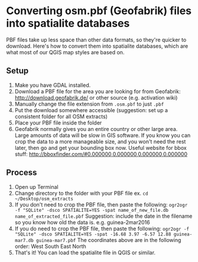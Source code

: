 Converting osm.pbf (Geofabrik) files into spatialite databases
===========================================

PBF files take up less space than other data formats, so they're quicker to download. Here's how to convert them into spatialite databases, which are what most of our QGIS map styles are based on.

## Setup

1. Make you have GDAL installed.
2. Download a PBF file for the area you are looking for from Geofabrik: http://download.geofabrik.de/ or other source (e.g. activation wiki)
3. Manually change the file extension from `.osm.pbf` to just `.pbf`
4. Put the download somewhere accessible (suggestion: set up a consistent folder for all OSM extracts)
5. Place your PBF file inside the folder
6. Geofabrik normally gives you an entire country or other large area. Large amounts of data will be slow in GIS software. If you know you can crop the data to a more manageable size, and you won't need the rest later, then go and get your bounding box now. Useful website for bbox stuff: http://bboxfinder.com/#0.000000,0.000000,0.000000,0.000000

## Process

1. Open up Terminal
2. Change directory to the folder with your PBF file
    ex. `cd ~/Desktop/osm_extracts`
3. If you don't need to crop the PBF file, then paste the following:
    `ogr2ogr -f "SQLite" -dsco SPATIALITE=YES -spat name_of_new_file.db name_of_extracted_file.pbf`
    Suggestion: include the date in the filename so you know how old the data is. e.g. guinea-2mar2016
4. If you do need to crop the PBF file, then paste the following:
    `ogr2ogr -f "SQLite" -dsco SPATIALITE=YES -spat -16.68 3.97 -6.57 12.88 guinea-mar7.db guinea-mar7.pbf`
    The coordinates above are in the following order: West South East North
5. That's it! You can load the spatialite file in QGIS or similar.
